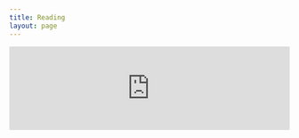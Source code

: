 ```yaml
---
title: Reading
layout: page
---
```

<iframe id="reading-stats-iframe" src="https://v.ptbsare.org:33888/stats/ptbsare" style="width: 100%; border: none;"></iframe>

<script>
  window.addEventListener('message', function(event) {
    // For security, check the origin of the message
    if (event.origin !== 'https://v.ptbsare.org:33888') {
      return;
    }

    if (event.data.frameHeight) {
      var iframe = document.getElementById('reading-stats-iframe');
      iframe.style.height = (event.data.frameHeight + 350 ) + 'px';
    }
  }, false);
</script>